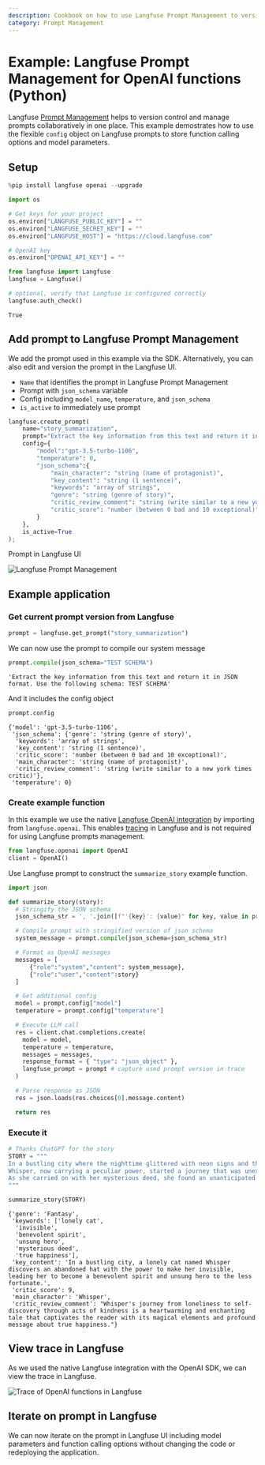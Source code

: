 ```yaml
---
description: Cookbook on how to use Langfuse Prompt Management to version control prompts collaboratively when using OpenAI functions.
category: Prompt Management
---
```


# Example: Langfuse Prompt Management for OpenAI functions (Python)

Langfuse [Prompt Management](https://langfuse.com/docs/prompts) helps to version control and manage prompts collaboratively in one place. This example demostrates how to use the flexible `config` object on Langfuse prompts to store function calling options and model parameters.

## Setup


```python
%pip install langfuse openai --upgrade
```


```python
import os

# Get keys for your project
os.environ["LANGFUSE_PUBLIC_KEY"] = ""
os.environ["LANGFUSE_SECRET_KEY"] = ""
os.environ["LANGFUSE_HOST"] = "https://cloud.langfuse.com"

# OpenAI key
os.environ["OPENAI_API_KEY"] = ""
```


```python
from langfuse import Langfuse
langfuse = Langfuse()

# optional, verify that Langfuse is configured correctly
langfuse.auth_check()
```




    True



## Add prompt to Langfuse Prompt Management

We add the prompt used in this example via the SDK. Alternatively, you can also edit and version the prompt in the Langfuse UI.

- `Name` that identifies the prompt in Langfuse Prompt Management
- Prompt with `json_schema` variable
- Config including `model_name`, `temperature`, and `json_schema`
- `is_active` to immediately use prompt


```python
langfuse.create_prompt(
    name="story_summarization",
    prompt="Extract the key information from this text and return it in JSON format. Use the following schema: {{json_schema}}",
    config={
        "model":"gpt-3.5-turbo-1106",
        "temperature": 0,
        "json_schema":{
            "main_character": "string (name of protagonist)",
            "key_content": "string (1 sentence)",
            "keywords": "array of strings",
            "genre": "string (genre of story)",
            "critic_review_comment": "string (write similar to a new york times critic)",
            "critic_score": "number (between 0 bad and 10 exceptional)"
        }
    },
    is_active=True
);
```

Prompt in Langfuse UI

![Langfuse Prompt Management](https://langfuse.com/images/docs/prompt-management-with-config-for-openai-functions.png)

## Example application

### Get current prompt version from Langfuse


```python
prompt = langfuse.get_prompt("story_summarization")
```

We can now use the prompt to compile our system message


```python
prompt.compile(json_schema="TEST SCHEMA")
```




    'Extract the key information from this text and return it in JSON format. Use the following schema: TEST SCHEMA'



And it includes the config object


```python
prompt.config
```




    {'model': 'gpt-3.5-turbo-1106',
     'json_schema': {'genre': 'string (genre of story)',
      'keywords': 'array of strings',
      'key_content': 'string (1 sentence)',
      'critic_score': 'number (between 0 bad and 10 exceptional)',
      'main_character': 'string (name of protagonist)',
      'critic_review_comment': 'string (write similar to a new york times critic)'},
     'temperature': 0}



### Create example function

In this example we use the native [Langfuse OpenAI integration](https://langfuse.com/docs/integrations/openai) by importing from `langfuse.openai`. This enables [tracing](https://langfuse.com/docs/tracing) in Langfuse and is not required for using Langfuse prompts management.


```python
from langfuse.openai import OpenAI
client = OpenAI()
```

Use Langfuse prompt to construct the `summarize_story` example function.


```python
import json

def summarize_story(story):
  # Stringify the JSON schema
  json_schema_str = ', '.join([f"'{key}': {value}" for key, value in prompt.config["json_schema"].items()])

  # Compile prompt with stringified version of json schema
  system_message = prompt.compile(json_schema=json_schema_str)

  # Format as OpenAI messages
  messages = [
      {"role":"system","content": system_message},
      {"role":"user","content":story}
  ]

  # Get additional config
  model = prompt.config["model"]
  temperature = prompt.config["temperature"]

  # Execute LLM call
  res = client.chat.completions.create(
    model = model,
    temperature = temperature,
    messages = messages,
    response_format = { "type": "json_object" },
    langfuse_prompt = prompt # capture used prompt version in trace
  )

  # Parse response as JSON
  res = json.loads(res.choices[0].message.content)

  return res
```

### Execute it


```python
# Thanks ChatGPT for the story
STORY = """
In a bustling city where the nighttime glittered with neon signs and the rush never calmed, lived a lonely cat named Whisper. Amidst the ceaseless clatter, Whisper discovered an abandoned hat one day. To her enigmatic surprise, this was no ordinary accessory; it had the unusual power to make her invisible to any onlooker.
Whisper, now carrying a peculiar power, started a journey that was unexpected. She became a benevolent spirit to the less fortunate, the homeless people who equally shared the cold nights with her. Nights that were once barren turned miraculous as warm meals mysteriously appeared to those who needed them most. No one could see her, yet her actions spoke volumes, turning her into an unsung hero in the hidden corners of the city.
As she carried on with her mysterious deed, she found an unanticipated reward. Joy started to kindle in her heart, born not from the invisibility, but from the result of her actions; the growing smiles on the faces of those she surreptitiously helped. Whisper might have remained unnoticed to the world, but amidst her secret kindness, she discovered her true happiness.
"""
```


```python
summarize_story(STORY)
```




    {'genre': 'Fantasy',
     'keywords': ['lonely cat',
      'invisible',
      'benevolent spirit',
      'unsung hero',
      'mysterious deed',
      'true happiness'],
     'key_content': 'In a bustling city, a lonely cat named Whisper discovers an abandoned hat with the power to make her invisible, leading her to become a benevolent spirit and unsung hero to the less fortunate.',
     'critic_score': 9,
     'main_character': 'Whisper',
     'critic_review_comment': "Whisper's journey from loneliness to self-discovery through acts of kindness is a heartwarming and enchanting tale that captivates the reader with its magical elements and profound message about true happiness."}



## View trace in Langfuse

As we used the native Langfuse integration with the OpenAI SDK, we can view the trace in Langfuse.

![Trace of OpenAI functions in Langfuse](https://langfuse.com/images/docs/openai-functions-trace-with-prompt-management.png)

## Iterate on prompt in Langfuse

We can now iterate on the prompt in Langfuse UI including model parameters and function calling options without changing the code or redeploying the application.
